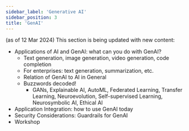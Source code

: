 ```yaml
---
sidebar_label: 'Generative AI'
sidebar_position: 3
title: 'GenAI'
---
```


(as of 12 Mar 2024) This section is being updated with new content:
* Applications of AI and GenAI: what can you do with GenAI? 
  * Text generation, image generation, video generation, code completion 
  * For enterprises: text generation, summarization, etc. 
  * Relation of GenAI to AI in General 
  * Buzzwords decoded!
    * GANs, Explainable AI, AutoML, Federated Learning, Transfer Learning, Neuroevolution, Self-supervised Learning, Neurosymbolic AI, Ethical AI 
* Application Integration: how to use GenAI today 
* Security Considerations: Guardrails for GenAI 
* Workshop